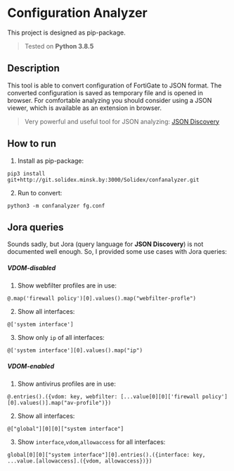# Configuration Analyzer

This project is designed as pip-package.
> Tested on **Python 3.8.5**

## Description

This tool is able to convert configuration of FortiGate to JSON format. The converted configuration is saved as temporary file and is opened in browser.
For comfortable analyzing you should consider using a JSON viewer, which is available as an extension in browser.

> Very powerful and useful tool for JSON analyzing: [JSON Discovery](https://github.com/discoveryjs/browser-extension-json-discovery)

## How to run
1. Install as pip-package:

`pip3 install git+http://git.solidex.minsk.by:3000/Solidex/confanalyzer.git`

2. Run to convert:

`python3 -m confanalyzer fg.conf`

## Jora queries

Sounds sadly, but Jora (query language for **JSON Discovery**) is not documented well enough. So, I provided some use cases with Jora queries:

##### VDOM-disabled

1. Show webfilter profiles are in use: 

`@.map('firewall policy')[0].values().map("webfilter-profle")`

2. Show all interfaces:

`@['system interface']`

3. Show only `ip` of all interfaces:

`@['system interface'][0].values().map("ip")`

##### VDOM-enabled

1. Show antivirus profiles are in use: 

`@.entries().({vdom: key, webfilter: [...value[0][0]['firewall policy'][0].values()].map("av-profile")})`

2. Show all interfaces:

`@["global"][0][0]["system interface"]`

3. Show `interface`,`vdom`,`allowaccess` for all interfaces: 

`global[0][0]["system interface"][0].entries().({interface: key, ...value.[allowaccess].({vdom, allowaccess})})`
